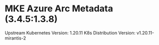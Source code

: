 # MKE Azure Arc Metadata (3.4.5:1.3.8)

Upstream Kubernetes Version: 1.20.11
K8s Distribution Version: v1.20.11-mirantis-2
